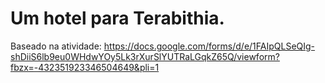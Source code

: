 # Um hotel para Terabithia.

Baseado na atividade: https://docs.google.com/forms/d/e/1FAIpQLSeQIg-shDiiS6lb9eu0WHdwYOy5Lk3rXurSlYUTRaLGqkZ65Q/viewform?fbzx=-432351923346504649&pli=1
